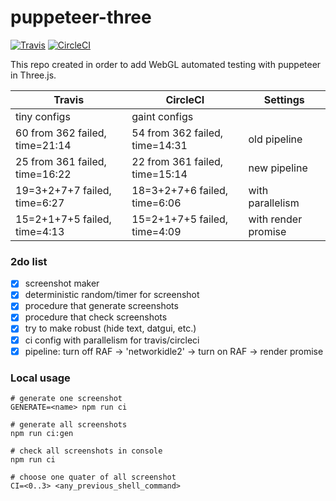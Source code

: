 # puppeteer-three
[![Travis](https://travis-ci.org/munrocket/puppeteer-three.svg?branch=master)](https://travis-ci.org/munrocket/puppeteer-three)
[![CircleCI](https://circleci.com/gh/munrocket/puppeteer-three.svg?style=svg)](https://circleci.com/gh/munrocket/puppeteer-three)

This repo created in order to add WebGL automated testing with puppeteer in Three.js.

|           Travis                        |            CircleCI                     |         Settings         |
|-----------------------------------------|-----------------------------------------|--------------------------|
| tiny configs                            | gaint configs                           |                          |
| 60 from 362 failed, time=21:14          | 54 from 362 failed, time=14:31          | old pipeline             |
| 25 from 361 failed, time=16:22          | 22 from 361 failed, time=15:14          | new pipeline             |
| 19=3+2+7+7 failed, time=6:27            | 18=3+2+7+6 failed, time=6:06            | with parallelism         |
| 15=2+1+7+5 failed, time=4:13            | 15=2+1+7+5 failed, time=4:09            | with render promise      |

### 2do list
- [x] screenshot maker
- [x] deterministic random/timer for screenshot
- [x] procedure that generate screenshots
- [x] procedure that check screenshots
- [x] try to make robust (hide text, datgui, etc.)
- [x] ci config with parallelism for travis/circleci
- [x] pipeline: turn off RAF -> 'networkidle2' -> turn on RAF -> render promise

### Local usage
```shell
# generate one screenshot 
GENERATE=<name> npm run ci

# generate all screenshots
npm run ci:gen

# check all screenshots in console
npm run ci

# choose one quater of all screenshot
CI=<0..3> <any_previous_shell_command>
```